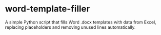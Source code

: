 # word-template-filler
A simple Python script that fills Word .docx templates with data from Excel, replacing placeholders and removing unused lines automatically.
